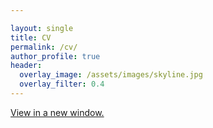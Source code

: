 ```yaml
---

layout: single
title: CV
permalink: /cv/
author_profile: true
header:
  overlay_image: /assets/images/skyline.jpg
  overlay_filter: 0.4
---
```

[View in a new window.](https://ajheideman.github.io/CV_Aug21.pdf)
<!--<a href="https://github.com/ajheideman/ajheideman.github.io/Heideman_CV_April2021.pdf" onclick="window.open('https://github.com/ajheideman/ajheideman.github.io/Heideman_CV_April2021.pdf', '_self');"> View in a new window.</a>-->


<div id="pdf">
<object width="850" height="700" type="application/pdf" data="../CV_Aug21.pdf?#toolbar=0&navpanes=0" id="pdf-content">
</object>
</div>

<!--<embed src="../resources/Summer19_CV.pdf" width="750" height="375" type='application/pdf'>-->
